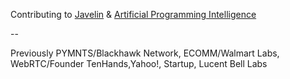 Contributing to [Javelin](https://github.com/getjavelin) & [Artificial Programming Intelligence](https://github.com/ankumar/awesome-llm-architectures)

--

Previously PYMNTS/Blackhawk Network, ECOMM/Walmart Labs, WebRTC/Founder TenHands,Yahoo!, Startup, Lucent Bell Labs
 
<!--
**ankumar/ankumar** is a ✨ _special_ ✨ repository because its `README.md` (this file) appears on your GitHub profile.

Here are some ideas to get you started:

- 🔭 I’m currently working on ...
- 🌱 I’m currently learning ...
- 👯 I’m looking to collaborate on ...
- 🤔 I’m looking for help with ...
- 💬 Ask me about ...
- 📫 How to reach me: ...
- 😄 Pronouns: ...
- ⚡ Fun fact: ...
-->
